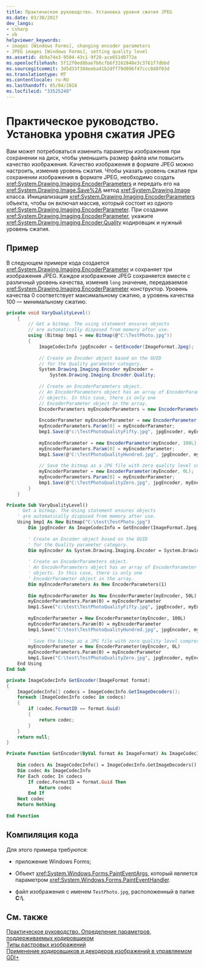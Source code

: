 ```yaml
---
title: Практическое руководство. Установка уровня сжатия JPEG
ms.date: 03/30/2017
dev_langs:
- csharp
- vb
helpviewer_keywords:
- images [Windows Forms], changing encoder parameters
- JPEG images [Windows Forms], setting quality level
ms.assetid: 4b9a74e3-9504-43c1-9f28-ace651d0772e
ms.openlocfilehash: 5f12f0ed8bae7b6cfb6f3162848e3c3761f7dbbd
ms.sourcegitcommit: 3d5d33f384eeba41b2dff79d096f47ccc8d8f03d
ms.translationtype: MT
ms.contentlocale: ru-RU
ms.lasthandoff: 05/04/2018
ms.locfileid: "33525248"
---
```

# <a name="how-to-set-jpeg-compression-level"></a>Практическое руководство. Установка уровня сжатия JPEG
Вам может потребоваться изменить параметры изображения при сохранении на диск, чтобы уменьшить размер файла или повысить качество изображения. Качество изображения в формате JPEG можно настроить, изменив уровень сжатия. Чтобы указать уровень сжатия при сохранении изображения в формате JPEG, необходимо создать <xref:System.Drawing.Imaging.EncoderParameters> и передать его на <xref:System.Drawing.Image.Save%2A> метод <xref:System.Drawing.Image> класса. Инициализация <xref:System.Drawing.Imaging.EncoderParameters> объекта, чтобы он включал массив, который состоит из одного <xref:System.Drawing.Imaging.EncoderParameter>. При создании <xref:System.Drawing.Imaging.EncoderParameter>, укажите <xref:System.Drawing.Imaging.Encoder.Quality> кодировщик и нужный уровень сжатия.  
  
## <a name="example"></a>Пример  
 В следующем примере кода создается <xref:System.Drawing.Imaging.EncoderParameter> и сохраняет три изображения JPEG. Каждое изображение JPEG сохраняется вместе с различный уровень качества, изменив `long` значение, передаваемое <xref:System.Drawing.Imaging.EncoderParameter> конструктор. Уровень качества 0 соответствует максимальному сжатию, а уровень качества 100 — минимальному сжатию.  
  
```csharp  
private void VaryQualityLevel()  
    {  
        // Get a bitmap. The using statement ensures objects  
        // are automatically disposed from memory after use.  
        using (Bitmap bmp1 = new Bitmap(@"C:\TestPhoto.jpg"))  
        {  
            ImageCodecInfo jpgEncoder = GetEncoder(ImageFormat.Jpeg);  
  
            // Create an Encoder object based on the GUID  
            // for the Quality parameter category.  
            System.Drawing.Imaging.Encoder myEncoder =  
                System.Drawing.Imaging.Encoder.Quality;  
  
            // Create an EncoderParameters object.  
            // An EncoderParameters object has an array of EncoderParameter  
            // objects. In this case, there is only one  
            // EncoderParameter object in the array.  
            EncoderParameters myEncoderParameters = new EncoderParameters(1);  
  
            EncoderParameter myEncoderParameter = new EncoderParameter(myEncoder, 50L);  
            myEncoderParameters.Param[0] = myEncoderParameter;  
            bmp1.Save(@"c:\TestPhotoQualityFifty.jpg", jpgEncoder, myEncoderParameters);  
  
            myEncoderParameter = new EncoderParameter(myEncoder, 100L);  
            myEncoderParameters.Param[0] = myEncoderParameter;  
            bmp1.Save(@"C:\TestPhotoQualityHundred.jpg", jpgEncoder, myEncoderParameters);  
  
            // Save the bitmap as a JPG file with zero quality level compression.  
            myEncoderParameter = new EncoderParameter(myEncoder, 0L);  
            myEncoderParameters.Param[0] = myEncoderParameter;  
            bmp1.Save(@"C:\TestPhotoQualityZero.jpg", jpgEncoder, myEncoderParameters);  
        }  
    }  
```  
  
```vb  
Private Sub VaryQualityLevel()  
    ' Get a bitmap. The Using statement ensures objects  
    ' are automatically disposed from memory after use.  
    Using bmp1 As New Bitmap("C:\test\TestPhoto.jpg")  
        Dim jpgEncoder As ImageCodecInfo = GetEncoder(ImageFormat.Jpeg)  
  
        ' Create an Encoder object based on the GUID  
        ' for the Quality parameter category.  
        Dim myEncoder As System.Drawing.Imaging.Encoder = System.Drawing.Imaging.Encoder.Quality  
  
        ' Create an EncoderParameters object.  
        ' An EncoderParameters object has an array of EncoderParameter  
        ' objects. In this case, there is only one  
        ' EncoderParameter object in the array.  
        Dim myEncoderParameters As New EncoderParameters(1)  
  
        Dim myEncoderParameter As New EncoderParameter(myEncoder, 50L)  
        myEncoderParameters.Param(0) = myEncoderParameter  
        bmp1.Save("c:\test\TestPhotoQualityFifty.jpg", jpgEncoder, myEncoderParameters)  
  
        myEncoderParameter = New EncoderParameter(myEncoder, 100L)  
        myEncoderParameters.Param(0) = myEncoderParameter  
        bmp1.Save("C:\test\TestPhotoQualityHundred.jpg", jpgEncoder, myEncoderParameters)  
  
        ' Save the bitmap as a JPG file with zero quality level compression.  
        myEncoderParameter = New EncoderParameter(myEncoder, 0L)  
        myEncoderParameters.Param(0) = myEncoderParameter  
        bmp1.Save("C:\test\TestPhotoQualityZero.jpg", jpgEncoder, myEncoderParameters)  
    End Using  
End Sub  
```  
  
```csharp  
private ImageCodecInfo GetEncoder(ImageFormat format)  
{  
    ImageCodecInfo[] codecs = ImageCodecInfo.GetImageDecoders();  
    foreach (ImageCodecInfo codec in codecs)  
    {  
        if (codec.FormatID == format.Guid)  
        {  
            return codec;  
        }  
    }  
    return null;  
}  
```  
  
```vb  
Private Function GetEncoder(ByVal format As ImageFormat) As ImageCodecInfo  
  
    Dim codecs As ImageCodecInfo() = ImageCodecInfo.GetImageDecoders()  
    Dim codec As ImageCodecInfo  
    For Each codec In codecs  
        If codec.FormatID = format.Guid Then  
            Return codec  
        End If  
    Next codec  
    Return Nothing  
  
End Function  
```  
  
## <a name="compiling-the-code"></a>Компиляция кода  
 Для этого примера требуются:  
  
-   приложение Windows Forms;  
  
-   Объект <xref:System.Windows.Forms.PaintEventArgs>, который является параметром <xref:System.Windows.Forms.PaintEventHandler>.  
  
-   файл изображения с именем `TestPhoto.jpg`, расположенный в папке **C:\\**.  
  
## <a name="see-also"></a>См. также  
 [Практическое руководство. Определение параметров, поддерживаемых кодировщиком](../../../../docs/framework/winforms/advanced/how-to-determine-the-parameters-supported-by-an-encoder.md)  
 [Типы растровых изображений](../../../../docs/framework/winforms/advanced/types-of-bitmaps.md)  
 [Применение кодировщиков и декодеров изображений в управляемом GDI+](../../../../docs/framework/winforms/advanced/using-image-encoders-and-decoders-in-managed-gdi.md)
